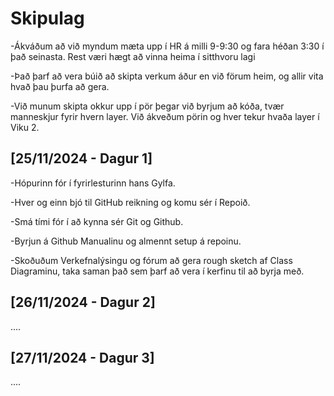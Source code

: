 # Skipulag

-Ákváðum að við myndum mæta upp í HR á milli 9-9:30 og fara héðan 3:30 í það seinasta. Rest væri hægt að vinna heima í sitthvoru lagi

-Það þarf að vera búið að skipta verkum áður en við förum heim, og allir vita hvað þau þurfa að gera.

-Við munum skipta okkur upp í pör þegar við byrjum að kóða, tvær manneskjur fyrir hvern layer. Við ákveðum pörin og hver tekur hvaða layer í Viku 2.

## [25/11/2024 - Dagur 1]

-Hópurinn fór í fyrirlesturinn hans Gylfa.

-Hver og einn bjó til GitHub reikning og komu sér í Repoið.

-Smá tími fór í að kynna sér Git og Github.

-Byrjun á Github Manualinu og almennt setup á repoinu.

-Skoðuðum Verkefnalýsingu og fórum að gera rough sketch af Class Diagraminu, taka saman það sem þarf að vera í kerfinu til að byrja með.

## [26/11/2024 - Dagur 2]

....

## [27/11/2024 - Dagur 3]

....
